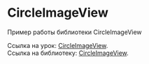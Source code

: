 # CircleImageView

Пример работы библиотеки CircleImageView

Ссылка на урок: <a href="http://java-help.ru/circleimageview/">CircleImageView</a>.<br>
Ссылка на библиотеку: <a href="https://github.com/hdodenhof/CircleImageView">CircleImageView</a>.
